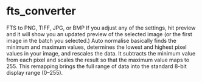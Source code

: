 # fts_converter
FTS to PNG, TIFF, JPG, or BMP
If you adjust any of the settings, hit preview and it will show you an updated preview of the selected image (or the first image in the batch you selected.)
Auto normalise basically finds the minimum and maximum values, determines the lowest and highest pixel values in your image, and rescales the data. It subtracts the minimum value from each pixel and scales the result so that the maximum value maps to 255. This remapping brings the full range of data into the standard 8-bit display range (0–255).

